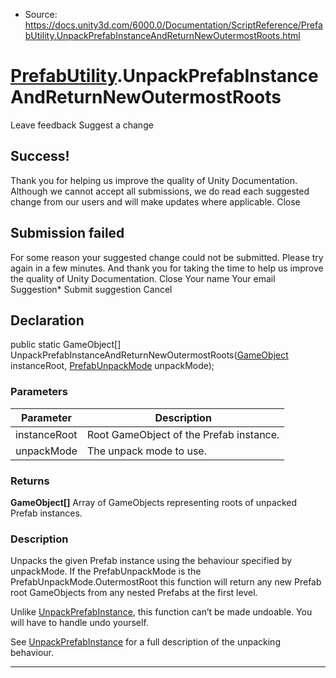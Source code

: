 * Source: https://docs.unity3d.com/6000.0/Documentation/ScriptReference/PrefabUtility.UnpackPrefabInstanceAndReturnNewOutermostRoots.html

#  [PrefabUtility](https://docs.unity3d.com/6000.0/Documentation/ScriptReference/PrefabUtility.html).UnpackPrefabInstanceAndReturnNewOutermostRoots
Leave feedback
Suggest a change
## Success!
Thank you for helping us improve the quality of Unity Documentation. Although we cannot accept all submissions, we do read each suggested change from our users and will make updates where applicable.
Close
## Submission failed
For some reason your suggested change could not be submitted. Please <a>try again</a> in a few minutes. And thank you for taking the time to help us improve the quality of Unity Documentation.
Close
Your name Your email Suggestion* Submit suggestion
Cancel
## Declaration
public static GameObject[] UnpackPrefabInstanceAndReturnNewOutermostRoots([GameObject](https://docs.unity3d.com/6000.0/Documentation/ScriptReference/GameObject.html) instanceRoot, [PrefabUnpackMode](https://docs.unity3d.com/6000.0/Documentation/ScriptReference/PrefabUnpackMode.html) unpackMode); 
### Parameters
Parameter | Description  
---|---  
instanceRoot | Root GameObject of the Prefab instance.  
unpackMode | The unpack mode to use.  
### Returns
**GameObject[]** Array of GameObjects representing roots of unpacked Prefab instances. 
### Description
Unpacks the given Prefab instance using the behaviour specified by unpackMode.
If the PrefabUnpackMode is the PrefabUnpackMode.OutermostRoot this function will return any new Prefab root GameObjects from any nested Prefabs at the first level.  
  
Unlike [UnpackPrefabInstance](https://docs.unity3d.com/6000.0/Documentation/ScriptReference/PrefabUtility.UnpackPrefabInstance.html), this function can’t be made undoable. You will have to handle undo yourself.  
  
See [UnpackPrefabInstance](https://docs.unity3d.com/6000.0/Documentation/ScriptReference/PrefabUtility.UnpackPrefabInstance.html) for a full description of the unpacking behaviour.
* * *
